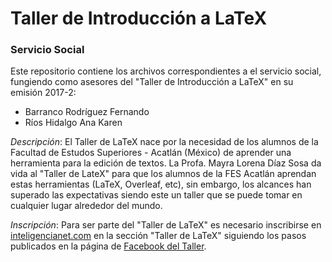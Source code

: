 ﻿# Taller de Introducción a LaTeX

### Servicio Social

Este repositorio contiene los archivos correspondientes a el servicio social, fungiendo como asesores del "Taller de Introducción a LaTeX"
en su emisión 2017-2:

* Barranco Rodríguez Fernando  
* Ríos Hidalgo Ana Karen

*Descripción*: 	El Taller de LaTeX nace por la necesidad de los alumnos de la Facultad de Estudos Superiores - Acatlán (México)
		de aprender una herramienta para la edición de textos.
		La Profa. Mayra Lorena Díaz Sosa da vida al "Taller de LateX" para que los alumnos de la FES Acatlán aprendan 
		estas herramientas (LaTeX, Overleaf, etc), sin embargo, los alcances han superado las expectativas siendo este
		un taller que se puede tomar en cualquier lugar alrededor del mundo.

*Inscripción*:  Para ser parte del "Taller de LaTeX" es necesario inscribirse en [inteligencianet.com](http://inteligencianet.com/inn/) en la sección
		"Taller de LaTeX" siguiendo los pasos publicados en la página de [Facebook del Taller](https://www.facebook.com/groups/TallerLaTeX/).



 
